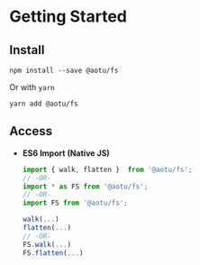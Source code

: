 # Getting Started

## Install

```shell
npm install --save @aotu/fs
```

Or with `yarn`

```shell
yarn add @aotu/fs
```

## Access

- **ES6 Import (Native JS)**
  
  ```js
  import { walk, flatten }  from '@aotu/fs';
  // -OR-
  import * as FS from '@aotu/fs';
  // -OR-
  import FS from '@aotu/fs';
  
  walk(...)
  flatten(...)
  // -OR-
  FS.walk(...)
  FS.flatten(...)
  ```
